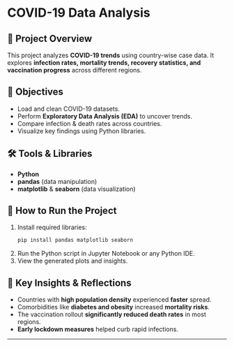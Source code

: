 
# COVID-19 Data Analysis

## 📌 Project Overview
This project analyzes **COVID-19 trends** using country-wise case data. It explores **infection rates, mortality trends, recovery statistics, and vaccination progress** across different regions.

## 🎯 Objectives
- Load and clean COVID-19 datasets.
- Perform **Exploratory Data Analysis (EDA)** to uncover trends.
- Compare infection & death rates across countries.
- Visualize key findings using Python libraries.

## 🛠 Tools & Libraries
- **Python**
- **pandas** (data manipulation)
- **matplotlib** & **seaborn** (data visualization)

## 🚀 How to Run the Project
1. Install required libraries:  
   ```bash
   pip install pandas matplotlib seaborn
   ```
2. Run the Python script in Jupyter Notebook or any Python IDE.
3. View the generated plots and insights.

## 🔎 Key Insights & Reflections
- Countries with **high population density** experienced **faster** spread.
- Comorbidities like **diabetes and obesity** increased **mortality risks**.
- The vaccination rollout **significantly reduced death rates** in most regions.
- **Early lockdown measures** helped curb rapid infections.

---
